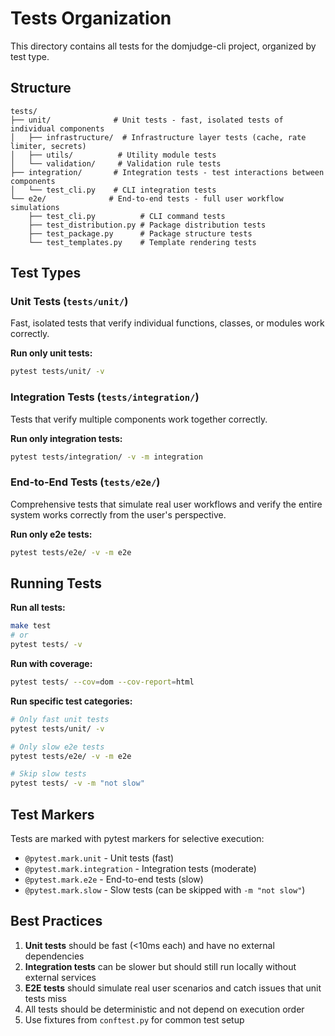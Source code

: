 # Tests Organization

This directory contains all tests for the domjudge-cli project, organized by test type.

## Structure

```
tests/
├── unit/              # Unit tests - fast, isolated tests of individual components
│   ├── infrastructure/  # Infrastructure layer tests (cache, rate limiter, secrets)
│   ├── utils/          # Utility module tests
│   └── validation/     # Validation rule tests
├── integration/       # Integration tests - test interactions between components
│   └── test_cli.py    # CLI integration tests
└── e2e/              # End-to-end tests - full user workflow simulations
    ├── test_cli.py          # CLI command tests
    ├── test_distribution.py # Package distribution tests
    ├── test_package.py      # Package structure tests
    └── test_templates.py    # Template rendering tests
```

## Test Types

### Unit Tests (`tests/unit/`)
Fast, isolated tests that verify individual functions, classes, or modules work correctly.

**Run only unit tests:**
```bash
pytest tests/unit/ -v
```

### Integration Tests (`tests/integration/`)
Tests that verify multiple components work together correctly.

**Run only integration tests:**
```bash
pytest tests/integration/ -v -m integration
```

### End-to-End Tests (`tests/e2e/`)
Comprehensive tests that simulate real user workflows and verify the entire system works correctly from the user's perspective.

**Run only e2e tests:**
```bash
pytest tests/e2e/ -v -m e2e
```

## Running Tests

**Run all tests:**
```bash
make test
# or
pytest tests/ -v
```

**Run with coverage:**
```bash
pytest tests/ --cov=dom --cov-report=html
```

**Run specific test categories:**
```bash
# Only fast unit tests
pytest tests/unit/ -v

# Only slow e2e tests  
pytest tests/e2e/ -v -m e2e

# Skip slow tests
pytest tests/ -v -m "not slow"
```

## Test Markers

Tests are marked with pytest markers for selective execution:
- `@pytest.mark.unit` - Unit tests (fast)
- `@pytest.mark.integration` - Integration tests (moderate)
- `@pytest.mark.e2e` - End-to-end tests (slow)
- `@pytest.mark.slow` - Slow tests (can be skipped with `-m "not slow"`)

## Best Practices

1. **Unit tests** should be fast (<10ms each) and have no external dependencies
2. **Integration tests** can be slower but should still run locally without external services
3. **E2E tests** should simulate real user scenarios and catch issues that unit tests miss
4. All tests should be deterministic and not depend on execution order
5. Use fixtures from `conftest.py` for common test setup
